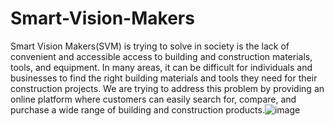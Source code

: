 # Smart-Vision-Makers
Smart Vision Makers(SVM) is trying to solve in society is the lack of convenient and accessible access to building and construction materials, tools, and equipment. In many areas, it can be difficult for individuals and businesses to find the right building materials and tools they need for their construction projects. We are trying to address this problem by providing an online platform where customers can easily search for, compare, and purchase a wide range of building and construction products.![image](https://user-images.githubusercontent.com/78275410/230793187-18bd810a-d944-44fd-b6c4-421e512a881a.png)
